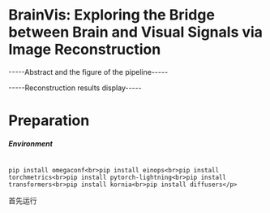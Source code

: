 # BrainVis: Exploring the Bridge between Brain and Visual Signals via Image Reconstruction

-----Abstract and the figure of the pipeline-----

-----Reconstruction results display-----

# Preparation

##### Environment

```pip install ftfy

pip install omegaconf<br>pip install einops<br>pip install torchmetrics<br>pip install pytorch-lightning<br>pip install transformers<br>pip install kornia<br>pip install diffusers</p>

```



首先运行
